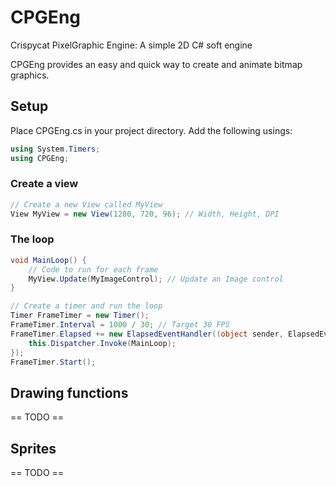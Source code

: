 # CPGEng
Crispycat PixelGraphic Engine: A simple 2D C# soft engine

CPGEng provides an easy and quick way to create and animate bitmap graphics.

## Setup
Place CPGEng.cs in your project directory. Add the following usings:
```csharp
using System.Timers;
using CPGEng;
```

### Create a view
```csharp
// Create a new View called MyView
View MyView = new View(1280, 720, 96); // Width, Height, DPI
```

### The loop
```csharp
void MainLoop() {
	// Code to run for each frame
	MyView.Update(MyImageControl); // Update an Image control
}

// Create a timer and run the loop
Timer FrameTimer = new Timer();
FrameTimer.Interval = 1000 / 30; // Target 30 FPS
FrameTimer.Elapsed += new ElapsedEventHandler((object sender, ElapsedEventArgs e) => {
	this.Dispatcher.Invoke(MainLoop);
});
FrameTimer.Start();
```

## Drawing functions
== TODO ==
## Sprites
== TODO ==

